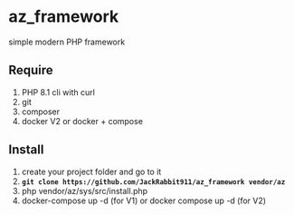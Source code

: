 # az_framework
simple modern PHP framework
## Require
1. PHP 8.1 cli with curl
2. git
3. composer
4. docker V2 or docker + compose
## Install
1. create your project folder and go to it
2. **`git clone https://github.com/JackRabbit911/az_framework vendor/az`**
3. php vendor/az/sys/src/install.php
4. docker-compose up -d (for V1) or docker compose up -d (for V2)
